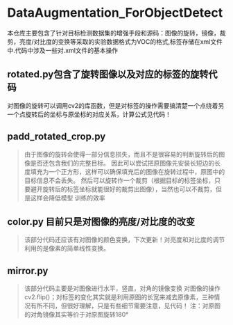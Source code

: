 # DataAugmentation_ForObjectDetect
本仓库主要包含了针对目标检测数据集的增强手段和源码：图像的旋转，镜像，裁剪，亮度/对比度的变换等采取的实验数据格式为VOC的格式,标签存储在xml文件中.代码中涉及一些对.xml文件的基本操作
## rotated.py包含了旋转图像以及对应的标签的旋转代码
对图像的旋转可以调用cv2的库函数，但是对标签的操作需要搞清楚一个点绕着另一个点旋转后的坐标与原坐标的对应关系，计算公式见代码！

## padd_rotated_crop.py
> 由于图像的旋转会使得一部分信息损失，而且不是很容易的判断旋转后的图像是否还包含我们的完整目标。
因此可以尝试把原图像先安装长短边的长度填充为一个正方形，这样可以确保填充后的图像在旋转过程中，原图中的目标信息不会丢失。
然后可以旋转作一个裁剪（根据目标的标签坐标，只要避开旋转后的标签坐标就能很好的裁剪出图像），当然也可以不裁剪，但是这样会降低模型
训练的效率

## color.py 目前只是对图像的亮度/对比度的改变
> 该部分代码还应该有对图像的颜色变换，下次更新！对亮度和对比度的调节利用的是像素的简单线性变换。

## mirror.py
> 该部分代码主要是对图像进行水平，竖直，对角的镜像变换
对图像的操作cv2.flip()；对标签的变化其实就是利用原图的长宽来减去原像素，三种情况有所不同，但很好理解，只是有些细节需要注意，见代码！
注：对原图的对角镜像其实等价于对原图旋转180°
